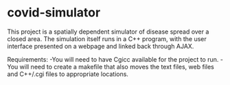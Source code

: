 # covid-simulator

This project is a spatially dependent simulator of disease spread over a closed area.
The simulation itself runs in a C++ program, with the user interface presented on a webpage and linked back through AJAX.

Requirements:
-You will need to have Cgicc available for the project to run.
-You will need to create a makefile that also moves the text files, web files and C++/.cgi files to appropriate locations.
